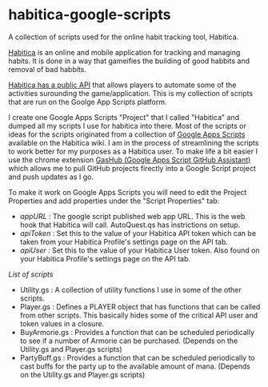 # habitica-google-scripts
A collection of scripts used for the online habit tracking tool, Habitica.

[Habitica](https://habitica.com/) is an online and mobile application for tracking and managing habits.  It is done in a way that gameifies the building of good habbits and removal of bad habbits.

[Habitica has a public API](https://habitica.com/apidoc/) that allows players to automate some of the activities surounding the game/application.  This is my collection of scripts that are run on the Goolge App Scripts platform.

I create one Google Apps Scripts "Project" that I called "Habitica" and dumped all my scripts I use for habitica into there.  Most of the scripts or ideas for the scripts originated from a collection of [Google Apps Scripts](https://habitica.fandom.com/wiki/Google_Apps_Script) available on the Habitica wiki. I am in the process of streamlining the scripts to work better for my purposes as a Habitica user. To make life a bit easier I use the chrome extension [GasHub (Google Apps Script GitHub Assistant)](http://gas.a4114.net/) which allows me to pull GitHub projects firectly into a Google Script project and push updates as I go.

To make it work on Google Apps Scripts you will need to edit the Project Properties and add properties under the "Script Properties" tab:
- _appURL_ : The google script published web app URL.  This is the web hook that Habitica will call.  AutoQuest.qs has instrictions on setup.
- _apiToken_ : Set this to the value of your Habitica API token which can be taken from your Habitica Profile's settings page on the API tab.
- _apiUser_ : Set this to the value of your Habitica User token.  Also found on your Habitica Profile's settings page on the API tab.

_List of scripts_

- Utility.gs : A collection of utility functions I use in some of the other scripts.
- Player.gs : Defines a PLAYER object that has functions that can be called from other scripts.  This basically hides some of the critical API user and token values in a closure.
- BuyArmorie.gs : Provides a function that can be scheduled periodically to see if a number of Armorie can be purchased. (Depends on the Utility.gs and Player.gs scripts)
- PartyBuff.gs : Provides a function that can be scheduled periodically to cast buffs for the party up to the available amount of mana. (Depends on the Utility.gs and Player.gs scripts)
